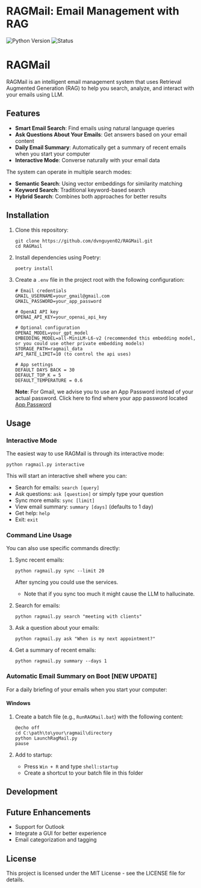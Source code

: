 # RAGMail: Email Management with RAG

![Python Version](https://img.shields.io/badge/python-3.12-blue)
![Status](https://img.shields.io/badge/status-development-orange)

# RAGMail

RAGMail is an intelligent email management system that uses Retrieval Augmented Generation (RAG) to help you search, analyze, and interact with your emails using LLM.

## Features

- **Smart Email Search**: Find emails using natural language queries
- **Ask Questions About Your Emails**: Get answers based on your email content
- **Daily Email Summary**: Automatically get a summary of recent emails when you start your computer
- **Interactive Mode**: Converse naturally with your email data

The system can operate in multiple search modes:
- **Semantic Search**: Using vector embeddings for similarity matching
- **Keyword Search**: Traditional keyword-based search
- **Hybrid Search**: Combines both approaches for better results

## Installation

1. Clone this repository:
   ```
   git clone https://github.com/dvnguyen02/RAGMail.git
   cd RAGMail
   ```

2. Install dependencies using Poetry:
   ```
   poetry install
   ```
   
3. Create a `.env` file in the project root with the following configuration:
   ```
   # Email credentials
   GMAIL_USERNAME=your_gmail@gmail.com
   GMAIL_PASSWORD=your_app_password

   # OpenAI API key
   OPENAI_API_KEY=your_openai_api_key
   
   # Optional configuration
   OPENAI_MODEL=your_gpt_model
   EMBEDDING_MODEL=all-MiniLM-L6-v2 (recommended this embedding model, or you could use other private embedding models)
   STORAGE_PATH=ragmail_data
   API_RATE_LIMIT=10 (to control the api uses)

   # App settings
   DEFAULT DAYS BACK = 30
   DEFAULT_TOP_K = 5
   DEFAULT_TEMPERATURE = 0.6
   ```

   **Note**: For Gmail, we advise you to use an App Password instead of your actual password. Click here to find where your app password located [App Password](https://support.google.com/accounts/answer/185833?hl=en) 

## Usage

### Interactive Mode

The easiest way to use RAGMail is through its interactive mode:

```
python ragmail.py interactive
```

This will start an interactive shell where you can:
- Search for emails: `search [query]`
- Ask questions: `ask [question]` or simply type your question
- Sync more emails: `sync [limit]`
- View email summary: `summary [days]` (defaults to 1 day)
- Get help: `help`
- Exit: `exit`

### Command Line Usage

You can also use specific commands directly:

1. Sync recent emails:
   ```
   python ragmail.py sync --limit 20
   ```
   After syncing you could use the services. 
   * Note that if you sync too much it might cause the LLM to hallucinate.

2. Search for emails:
   ```
   python ragmail.py search "meeting with clients"
   ```

3. Ask a question about your emails:
   ```
   python ragmail.py ask "When is my next appointment?"
   ```

4. Get a summary of recent emails:
   ```
   python ragmail.py summary --days 1
   ```

### Automatic Email Summary on Boot [NEW UPDATE]

For a daily briefing of your emails when you start your computer:

#### Windows

1. Create a batch file (e.g., `RunRAGMail.bat`) with the following content:
   ```batch
   @echo off
   cd C:\path\to\your\ragmail\directory
   python LaunchRagMail.py
   pause
   ```

2. Add to startup:
   - Press `Win + R` and type `shell:startup`
   - Create a shortcut to your batch file in this folder

## Development

## Future Enhancements

- Support for Outlook
- Integrate a GUI for better experience
- Email categorization and tagging

## License

This project is licensed under the MIT License - see the LICENSE file for details.
